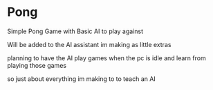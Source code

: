 # Pong
Simple Pong Game with Basic AI to play against 

Will be added to the AI assistant im making as little extras 

planning to have the AI play games when the pc is idle and learn from playing those games

so just about everything im making to to teach an AI

